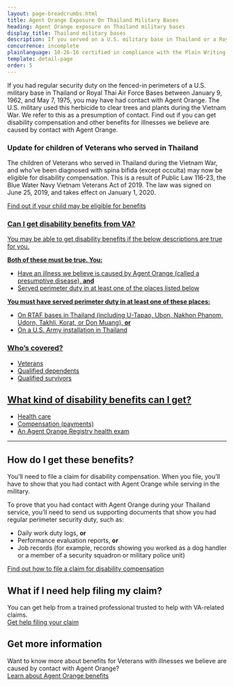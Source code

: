 ```yaml
---
layout: page-breadcrumbs.html
title: Agent Orange Exposure On Thailand Military Bases
heading: Agent Orange exposure on Thailand military bases
display_title: Thailand military bases
description: If you served on a U.S. military base in Thailand or a Royal Thai Air Force Base during the Vietnam War, you may have had contact with Agent Orange. Find out if you're eligible for VA disability pay and other benefits for illnesses related to contact with this herbicide.
concurrence: incomplete
plainlanguage: 10-26-16 certified in compliance with the Plain Writing Act
template: detail-page
order: 5
---
```


<div class="va-introtext">

If you had regular security duty on the fenced-in perimeters of a U.S. military base in Thailand or Royal Thai Air Force Bases between January 9, 1962, and May 7, 1975, you may have had contact with Agent Orange. The U.S. military used this herbicide to clear trees and plants during the Vietnam War. We refer to this as a presumption of contact. Find out if you can get disability compensation and other benefits for illnesses we believe are caused by contact with Agent Orange.

</div>

<div class="usa-alert usa-alert-info">
  <div class="usa-alert-body">
    <h3 class="usa-alert-heading">Update for children of Veterans who served in Thailand</h3>
    <p>The children of Veterans who served in Thailand during the Vietnam War, and who've been diagnosed with spina bifida (except occulta) may now be eligible for disability compensation. This is a result of Public Law 116-23, the Blue Water Navy Vietnam Veterans Act of 2019. The law was signed on June 25, 2019, and takes effect on January 1, 2020.</p>
    <p><a href="/disability/eligibility/special-claims/birth-defects/">Find out if your child may be eligible for benefits</p>
  </div>
</div>

<div class="feature" markdown="1">

### Can I get disability benefits from VA?

You may be able to get disability benefits if the below descriptions are true for you.

**Both of these must be true. You:**
- Have an illness we believe is caused by Agent Orange (called a presumptive disease), **and**
- Served perimeter duty in at least one of the places listed below

**You must have served perimeter duty in at least one of these places:**
- On RTAF bases in Thailand (including U-Tapao, Ubon, Nakhon Phanom, Udorn, Takhli, Korat, or Don Muang), **or**
- On a U.S. Army installation in Thailand

### Who’s covered?
- Veterans
- Qualified dependents
- Qualified survivors
</div>

## What kind of disability benefits can I get?
- Health care
- Compensation (payments)
- [An Agent Orange Registry health exam](/disability/eligibility/hazardous-materials-exposure/agent-orange/registry-health-exam/)

-----

## How do I get these benefits?
You’ll need to file a claim for disability compensation. When you file, you’ll have to show that you had contact with Agent Orange while serving in the military. 

To prove that you had contact with Agent Orange during your Thailand service, you’ll need to send us supporting documents that show you had regular perimeter security duty, such as:
- Daily work duty logs, **or**
- Performance evaluation reports, **or**
- Job records (for example, records showing you worked as a dog handler or a member of a security squadron or military police unit)

[Find out how to file a claim for disability compensation](/disability/how-to-file-claim/)

## What if I need help filing my claim?

You can get help from a trained professional trusted to help with VA-related claims. <br>
[Get help filing your claim](/disability/get-help-filing-claim/)

## Get more information
Want to know more about benefits for Veterans with illnesses we believe are caused by contact with Agent Orange? <br>
[Learn about Agent Orange benefits](https://www.publichealth.va.gov/exposures/agentorange/benefits/index.asp)

